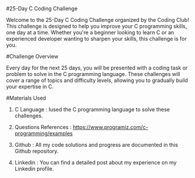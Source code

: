 #25-Day C Coding Challenge

Welcome to the 25-Day C Coding Challenge organized by the Coding Club! This challenge is designed to help you improve your C programming skills, one day at a time.
Whether you're a beginner looking to learn C or an experienced developer wanting to sharpen your skills, this challenge is for you.

#Challenge Overview

Every day for the next 25 days, you will be presented with a coding task or problem to solve in the C programming language.
These challenges will cover a range of topics and difficulty levels, allowing you to gradually build your expertise in C.

#Materials Used

1. C Language : Iused the C programming language to solve these challenges.

2. Questions References : https://www.programiz.com/c-programming/examples

3. Github : All my code solutions and progress are documented in this Github repository.

4. Linkedin : You can find a detailed post about my experience on my Linkedin profile.

